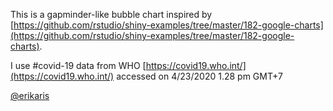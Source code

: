 This is a gapminder-like bubble chart inspired by [https://github.com/rstudio/shiny-examples/tree/master/182-google-charts](https://github.com/rstudio/shiny-examples/tree/master/182-google-charts). 

I use #covid-19 data from WHO [https://covid19.who.int/](https://covid19.who.int/) accessed on 4/23/2020 1.28 pm GMT+7

[@erikaris](https://twitter.com/erikaris)
